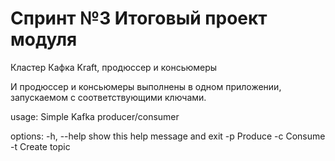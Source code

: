 # Спринт №3 Итоговый проект модуля

Кластер Кафка Kraft, продюссер и консьюмеры


И продюссер и консьюмеры выполнены в одном приложении, запускаемом с соответствующими ключами.


usage: Simple Kafka producer/consumer

options:
-h, --help  show this help message and exit
-p          Produce
-c          Consume
-t          Create topic
